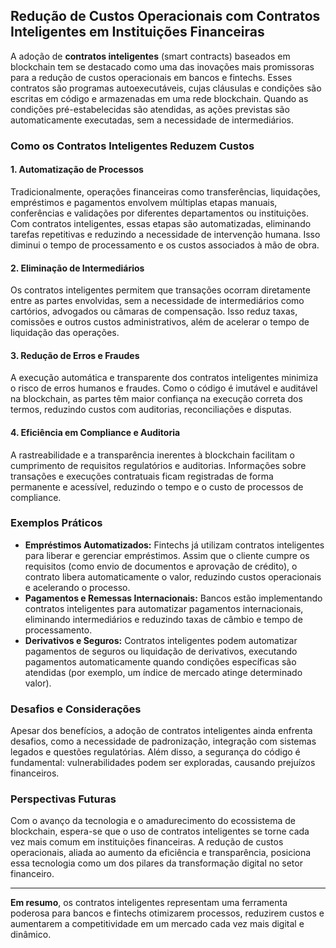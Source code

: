 ## Redução de Custos Operacionais com Contratos Inteligentes em Instituições Financeiras

A adoção de **contratos inteligentes** (smart contracts) baseados em blockchain tem se destacado como uma das inovações mais promissoras para a redução de custos operacionais em bancos e fintechs. Esses contratos são programas autoexecutáveis, cujas cláusulas e condições são escritas em código e armazenadas em uma rede blockchain. Quando as condições pré-estabelecidas são atendidas, as ações previstas são automaticamente executadas, sem a necessidade de intermediários.

### Como os Contratos Inteligentes Reduzem Custos

#### 1. **Automatização de Processos**
Tradicionalmente, operações financeiras como transferências, liquidações, empréstimos e pagamentos envolvem múltiplas etapas manuais, conferências e validações por diferentes departamentos ou instituições. Com contratos inteligentes, essas etapas são automatizadas, eliminando tarefas repetitivas e reduzindo a necessidade de intervenção humana. Isso diminui o tempo de processamento e os custos associados à mão de obra.

#### 2. **Eliminação de Intermediários**
Os contratos inteligentes permitem que transações ocorram diretamente entre as partes envolvidas, sem a necessidade de intermediários como cartórios, advogados ou câmaras de compensação. Isso reduz taxas, comissões e outros custos administrativos, além de acelerar o tempo de liquidação das operações.

#### 3. **Redução de Erros e Fraudes**
A execução automática e transparente dos contratos inteligentes minimiza o risco de erros humanos e fraudes. Como o código é imutável e auditável na blockchain, as partes têm maior confiança na execução correta dos termos, reduzindo custos com auditorias, reconciliações e disputas.

#### 4. **Eficiência em Compliance e Auditoria**
A rastreabilidade e a transparência inerentes à blockchain facilitam o cumprimento de requisitos regulatórios e auditorias. Informações sobre transações e execuções contratuais ficam registradas de forma permanente e acessível, reduzindo o tempo e o custo de processos de compliance.

### Exemplos Práticos

- **Empréstimos Automatizados:** Fintechs já utilizam contratos inteligentes para liberar e gerenciar empréstimos. Assim que o cliente cumpre os requisitos (como envio de documentos e aprovação de crédito), o contrato libera automaticamente o valor, reduzindo custos operacionais e acelerando o processo.
- **Pagamentos e Remessas Internacionais:** Bancos estão implementando contratos inteligentes para automatizar pagamentos internacionais, eliminando intermediários e reduzindo taxas de câmbio e tempo de processamento.
- **Derivativos e Seguros:** Contratos inteligentes podem automatizar pagamentos de seguros ou liquidação de derivativos, executando pagamentos automaticamente quando condições específicas são atendidas (por exemplo, um índice de mercado atinge determinado valor).

### Desafios e Considerações

Apesar dos benefícios, a adoção de contratos inteligentes ainda enfrenta desafios, como a necessidade de padronização, integração com sistemas legados e questões regulatórias. Além disso, a segurança do código é fundamental: vulnerabilidades podem ser exploradas, causando prejuízos financeiros.

### Perspectivas Futuras

Com o avanço da tecnologia e o amadurecimento do ecossistema de blockchain, espera-se que o uso de contratos inteligentes se torne cada vez mais comum em instituições financeiras. A redução de custos operacionais, aliada ao aumento da eficiência e transparência, posiciona essa tecnologia como um dos pilares da transformação digital no setor financeiro.

---

**Em resumo**, os contratos inteligentes representam uma ferramenta poderosa para bancos e fintechs otimizarem processos, reduzirem custos e aumentarem a competitividade em um mercado cada vez mais digital e dinâmico.